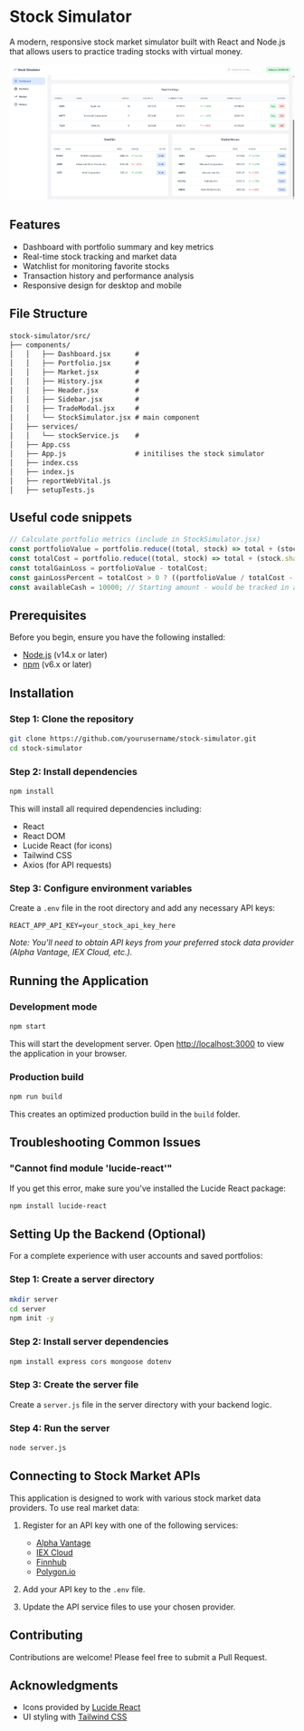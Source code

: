 # Stock Simulator

A modern, responsive stock market simulator built with React and Node.js that allows users to practice trading stocks with virtual money.

![Stock Simulator Screenshot](example.png)

## Features

- Dashboard with portfolio summary and key metrics
- Real-time stock tracking and market data
- Watchlist for monitoring favorite stocks
- Transaction history and performance analysis
- Responsive design for desktop and mobile

## File Structure

```
stock-simulator/src/
├── components/
│   │   ├── Dashboard.jsx      # 
│   │   ├── Portfolio.jsx      # 
│   │   ├── Market.jsx         # 
│   │   ├── History.jsx        # 
│   │   ├── Header.jsx         # 
│   │   ├── Sidebar.jsx        # 
│   │   ├── TradeModal.jsx     # 
│   │   └── StockSimulator.jsx # main component
│   ├── services/
│   │   └── stockService.js    # 
│   ├── App.css
│   ├── App.js                 # initilises the stock simulator
│   ├── index.css
│   ├── index.js
│   ├── reportWebVital.js
│   ├── setupTests.js
```

## Useful code snippets
 
```jsx
// Calculate portfolio metrics (include in StockSimulator.jsx)
const portfolioValue = portfolio.reduce((total, stock) => total + (stock.shares * stock.currentPrice), 0);
const totalCost = portfolio.reduce((total, stock) => total + (stock.shares * stock.avgPrice), 0);
const totalGainLoss = portfolioValue - totalCost;
const gainLossPercent = totalCost > 0 ? ((portfolioValue / totalCost - 1) * 100).toFixed(2) : 0;
const availableCash = 10000; // Starting amount - would be tracked in a real app
```

## Prerequisites

Before you begin, ensure you have the following installed:
- [Node.js](https://nodejs.org/) (v14.x or later)
- [npm](https://www.npmjs.com/) (v6.x or later)

## Installation

### Step 1: Clone the repository

```bash
git clone https://github.com/yourusername/stock-simulator.git
cd stock-simulator
```

### Step 2: Install dependencies

```bash
npm install
```

This will install all required dependencies including:
- React
- React DOM
- Lucide React (for icons)
- Tailwind CSS
- Axios (for API requests)

### Step 3: Configure environment variables

Create a `.env` file in the root directory and add any necessary API keys:

```
REACT_APP_API_KEY=your_stock_api_key_here
```

*Note: You'll need to obtain API keys from your preferred stock data provider (Alpha Vantage, IEX Cloud, etc.).*

## Running the Application

### Development mode

```bash
npm start
```

This will start the development server. Open [http://localhost:3000](http://localhost:3000) to view the application in your browser.

### Production build

```bash
npm run build
```

This creates an optimized production build in the `build` folder.

## Troubleshooting Common Issues

### "Cannot find module 'lucide-react'"

If you get this error, make sure you've installed the Lucide React package:

```bash
npm install lucide-react
```

## Setting Up the Backend (Optional)

For a complete experience with user accounts and saved portfolios:

### Step 1: Create a server directory

```bash
mkdir server
cd server
npm init -y
```

### Step 2: Install server dependencies

```bash
npm install express cors mongoose dotenv
```

### Step 3: Create the server file

Create a `server.js` file in the server directory with your backend logic.

### Step 4: Run the server

```bash
node server.js
```

## Connecting to Stock Market APIs

This application is designed to work with various stock market data providers. To use real market data:

1. Register for an API key with one of the following services:
   - [Alpha Vantage](https://www.alphavantage.co/)
   - [IEX Cloud](https://iexcloud.io/)
   - [Finnhub](https://finnhub.io/)
   - [Polygon.io](https://polygon.io/)

2. Add your API key to the `.env` file.

3. Update the API service files to use your chosen provider.

## Contributing

Contributions are welcome! Please feel free to submit a Pull Request.

## Acknowledgments

- Icons provided by [Lucide React](https://lucide.dev/)
- UI styling with [Tailwind CSS](https://tailwindcss.com/)
